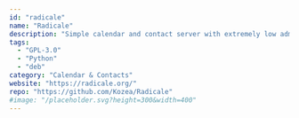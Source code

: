 ```yaml
---
id: "radicale"
name: "Radicale"
description: "Simple calendar and contact server with extremely low administrative overhead."
tags:
  - "GPL-3.0"
  - "Python"
  - "deb"
category: "Calendar & Contacts"
website: "https://radicale.org/"
repo: "https://github.com/Kozea/Radicale"
#image: "/placeholder.svg?height=300&width=400"
---
```


